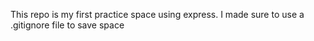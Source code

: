 This repo is my first practice space using express.  I made sure to use a .gitignore file to save space 
